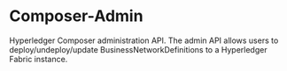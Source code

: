 # Composer-Admin
Hyperledger Composer administration API. The admin API allows users to deploy/undeploy/update BusinessNetworkDefinitions to a Hyperledger Fabric instance.
